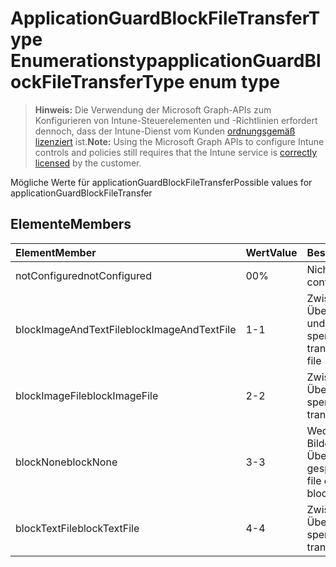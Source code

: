 # <a name="applicationguardblockfiletransfertype-enum-type"></a><span data-ttu-id="7a2ca-101">ApplicationGuardBlockFileTransferType Enumerationstyp</span><span class="sxs-lookup"><span data-stu-id="7a2ca-101">applicationGuardBlockFileTransferType enum type</span></span>

> <span data-ttu-id="7a2ca-102">**Hinweis:** Die Verwendung der Microsoft Graph-APIs zum Konfigurieren von Intune-Steuerelementen und -Richtlinien erfordert dennoch, dass der Intune-Dienst vom Kunden [ordnungsgemäß lizenziert](https://go.microsoft.com/fwlink/?linkid=839381) ist.</span><span class="sxs-lookup"><span data-stu-id="7a2ca-102">**Note:** Using the Microsoft Graph APIs to configure Intune controls and policies still requires that the Intune service is [correctly licensed](https://go.microsoft.com/fwlink/?linkid=839381) by the customer.</span></span>

<span data-ttu-id="7a2ca-103">Mögliche Werte für applicationGuardBlockFileTransfer</span><span class="sxs-lookup"><span data-stu-id="7a2ca-103">Possible values for applicationGuardBlockFileTransfer</span></span>
## <a name="members"></a><span data-ttu-id="7a2ca-104">Elemente</span><span class="sxs-lookup"><span data-stu-id="7a2ca-104">Members</span></span>
|<span data-ttu-id="7a2ca-105">Element</span><span class="sxs-lookup"><span data-stu-id="7a2ca-105">Member</span></span>|<span data-ttu-id="7a2ca-106">Wert</span><span class="sxs-lookup"><span data-stu-id="7a2ca-106">Value</span></span>|<span data-ttu-id="7a2ca-107">Beschreibung</span><span class="sxs-lookup"><span data-stu-id="7a2ca-107">Description</span></span>|
|:---|:---|:---|
|<span data-ttu-id="7a2ca-108">notConfigured</span><span class="sxs-lookup"><span data-stu-id="7a2ca-108">notConfigured</span></span>|<span data-ttu-id="7a2ca-109">0</span><span class="sxs-lookup"><span data-stu-id="7a2ca-109">0%</span></span>|<span data-ttu-id="7a2ca-110">Nicht konfiguriert</span><span class="sxs-lookup"><span data-stu-id="7a2ca-110">Not configured</span></span>|
|<span data-ttu-id="7a2ca-111">blockImageAndTextFile</span><span class="sxs-lookup"><span data-stu-id="7a2ca-111">blockImageAndTextFile</span></span>|<span data-ttu-id="7a2ca-112">1</span><span class="sxs-lookup"><span data-stu-id="7a2ca-112">-1</span></span>|<span data-ttu-id="7a2ca-113">Zwischenablage zur Übertragung der Bild- und Textdatei sperren</span><span class="sxs-lookup"><span data-stu-id="7a2ca-113">Block clipboard to transfer Image and Text file</span></span>|
|<span data-ttu-id="7a2ca-114">blockImageFile</span><span class="sxs-lookup"><span data-stu-id="7a2ca-114">blockImageFile</span></span>|<span data-ttu-id="7a2ca-115">2</span><span class="sxs-lookup"><span data-stu-id="7a2ca-115">-2</span></span>|<span data-ttu-id="7a2ca-116">Zwischenablage zur Übertragung der Bilddatei sperren</span><span class="sxs-lookup"><span data-stu-id="7a2ca-116">Block clipboard to transfer Image file</span></span>|
|<span data-ttu-id="7a2ca-117">blockNone</span><span class="sxs-lookup"><span data-stu-id="7a2ca-117">blockNone</span></span>|<span data-ttu-id="7a2ca-118">3</span><span class="sxs-lookup"><span data-stu-id="7a2ca-118">-3</span></span>|<span data-ttu-id="7a2ca-119">Weder die Text- noch die Bilddatei ist für die Übertragung gesperrt</span><span class="sxs-lookup"><span data-stu-id="7a2ca-119">Neither of text file or image file is blocked from transferring</span></span>|
|<span data-ttu-id="7a2ca-120">blockTextFile</span><span class="sxs-lookup"><span data-stu-id="7a2ca-120">blockTextFile</span></span>|<span data-ttu-id="7a2ca-121">4</span><span class="sxs-lookup"><span data-stu-id="7a2ca-121">-4</span></span>|<span data-ttu-id="7a2ca-122">Zwischenablage zum Übertragen der Textdatei sperren</span><span class="sxs-lookup"><span data-stu-id="7a2ca-122">Block clipboard to transfer Text file</span></span>|








